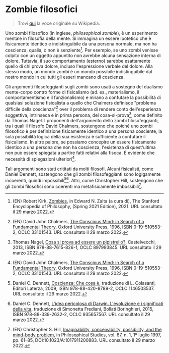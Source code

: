 # Zombie filosofici

> Trovi [qui](<https://it.wikipedia.org/wiki/Zombi_(filosofia)>) la voce
> originale su Wikipedia.

Uno zombi filosofico (in inglese, _philosophical zombie_), è un esperimento
mentale in filosofia della mente. Si immagina un essere ipotetico che è
fisicamente identico e indistinguibile da una persona normale, ma non ha
coscienza, qualia, o non è senziente[^1]. Per esempio, se uno zombi venisse
colpito con un oggetto appuntito non avrebbe alcuna sensazione interna di
dolore. Tuttavia, il suo comportamento (esterno) sarebbe esattamente quello di
chi prova dolore, incluso l'espressione verbale del dolore. Alla stesso modo, un
mondo zombi è un mondo possibile indistinguibile dal nostro mondo in cui tutti
gli esseri mancano di coscienza.

Gli argomenti filosofeggianti sugli zombi sono usati a sostegno del dualismo
mente-corpo contro forme di fisicalismo (ad. es., materialismo, il
comportamentismo e il funzionalismo) e mirano a confutare la possibilità di
qualsiasi soluzione fisicalista a quello che Chalmers definisce "problema
difficile della coscienza"[^2] over il problema di rendere conto dell'esperienza
soggettiva, intrinseca e in prima persona, del cosa-si-prova[^3], come definito
da Thomas Nagel. I proponenti dell'argomento dello zombi filosofeggianti, tra i
quali il filosofo David Chalmers, sostengono che poiché uno zombi filosofico è
per definizione fisicamente identico a una persona cosciente, la sola
possibilità logica della sua esistenza è sufficiente a confutare il fisicalismo.
In altre palore, se possiamo concepire un essere fisicamente identico a una
persona che non ha coscienza, l'esistenza di quest'ultima non può essere
spiegata a partire fatti relativi alla fisoca. È evidente che necessità di
spiegazioni ulteriori[^2].

Tali argomenti sono stati crititati da molti filosofi. Alcuni fisicalisti, come
Daniel Dennett, sostengono che gli zombi filosofeggianti sono logigamente
incoerenti, quindi impossibili[^4][^5]. Altri, come Christopher Hill, sostengono
che gli zombi filosofici sono coerenti ma metafisicamente imbossibili[^6].

[^1]:
    (EN) Robert Kirk,
    [Zombies](https://plato.stanford.edu/archives/spr2021/entries/zombies/), in
    Edward N. Zalta (a cura di), The Stanford Encyclopedia of Philosophy,
    (Spring 2021 Edition), 2021. URL consultato il 29 marzo 2022.

[^2]:
    (EN) David John Chalmers,
    [The Conscious Mind: in Search of a Fundamental Theory](https://www.worldcat.org/oclc/33101543),
    Oxford University Press, 1996, ISBN 0-19-510553-2, OCLC 33101543. URL
    consultato il 29 marzo 2022.

[^3]:
    Thomas Nagel,
    [Cosa si prova ad essere un pipistrello?](https://www.worldcat.org/oclc/897993845),
    Castelvecchi, 2013, ISBN 978-88-7615-826-1, OCLC 897993845. URL consultato
    il 29 marzo 2022.

[^4]:
    Daniel C. Dennett,
    [Coscienza: Che cosa è](https://www.worldcat.org/oclc/1146503537),
    traduzione di L. Colasanti, Editori Laterza, 2009, ISBN 978-88-420-8789-2,
    OCLC 1146503537. URL consultato il 29 marzo 2022.

[^5]:
    Daniel C. Dennett,
    [L'idea pericolosa di Darwin. L'evoluzione e i significati della vita](https://www.worldcat.org/oclc/935657567),
    traduzione di Simonetta Frediani, Bollati Boringhieri, 2015, ISBN
    978-88-339-2632-2, OCLC 935657567. URL consultato il 29 marzo 2022.

[^6]:
    (EN) Christopher S. Hill,
    [Imaginability, conceivability, possibility, and the mind-body problem](https://doi.org/10.1023/A:1017911200883),
    in Philosophical Studies, vol. 87, n. 1, 1º luglio 1997, pp. 61–85,
    DOI:10.1023/A:1017911200883. URL consultato il 29 marzo 2022.
